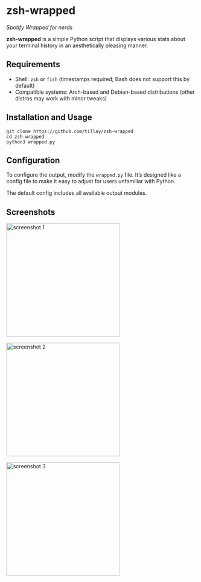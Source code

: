 <h1>zsh-wrapped</h1>
<p><em>Spotify Wrapped for nerds</em></p>

<p><strong>zsh-wrapped</strong> is a simple Python script that displays various stats about your terminal history in an aesthetically pleasing manner.</p>

<h2>Requirements</h2>
<ul>
  <li>Shell: <code>zsh</code> or <code>fish</code> (timestamps required; Bash does not support this by default)</li>
  <li>Compatible systems: Arch-based and Debian-based distributions (other distros may work with minor tweaks)</li>
</ul>

<h2>Installation and Usage</h2>
<pre><code>git clone https://github.com/tillay/zsh-wrapped
cd zsh-wrapped
python3 wrapped.py
</code></pre>

<h2>Configuration</h2>
<p>To configure the output, modify the <code>wrapped.py</code> file. It’s designed like a config file to make it easy to adjust for users unfamiliar with Python.</p>
<p>The default config includes all available output modules.</p>

<h2>Screenshots</h2>
<div style="display: flex; gap: 1rem; flex-wrap: wrap;">
  <img src="https://github.com/user-attachments/assets/bde42cb9-d345-4849-956c-79d224555e8c" alt="screenshot 1" width="300">
  <img src="https://github.com/user-attachments/assets/4bfdffa6-e6da-4241-968b-0b107ba243f0" alt="screenshot 2" width="300">
  <img src="https://github.com/user-attachments/assets/92a3d024-5c76-4347-a5e6-aa1eb16f3d74" alt="screenshot 3" width="300">
</div>
